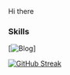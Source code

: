  Hi there



### Skills
[![Blog](https://img.shields.io/badge/JavaScript-323330?style=for-the-badge&logo=javascript&logoColor=F7DF1E
)]






[![GitHub Streak](https://streak-stats.demolab.com/?user=DenverCoder1&theme=dark)](https://git.io/streak-stats)



<!--- 👀 I'm interested in...
- 🌱 I am currently learning Java script
- 📫 How to contact me, I'm answering via discord
--->
<!---
Surubinn/Surubinn is a ✨ special ✨ repository because its `README.md` (this file) appears on your GitHub profile.
You can click the Preview link to take a look at your changes.
--->
